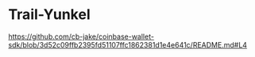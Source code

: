 # Trail-Yunkel
https://github.com/cb-jake/coinbase-wallet-sdk/blob/3d52c09ffb2395fd51107ffc1862381d1e4e641c/README.md#L4
